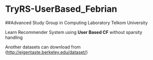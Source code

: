 # TryRS-UserBased_Febrian
##Advanced Study Group in Computing Laboratory Telkom University

Learn Recommender System using **User Based CF** without sparsity handling

Another datasets can download from (http://eigentaste.berkeley.edu/dataset/)
